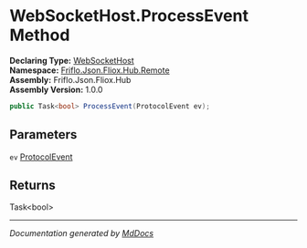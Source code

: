 ﻿<!--  
  <auto-generated>   
    The contents of this file were generated by a tool.  
    Changes to this file may be list if the file is regenerated  
  </auto-generated>   
-->

# WebSocketHost.ProcessEvent Method

**Declaring Type:** [WebSocketHost](../index.md)  
**Namespace:** [Friflo.Json.Fliox.Hub.Remote](../../index.md)  
**Assembly:** Friflo.Json.Fliox.Hub  
**Assembly Version:** 1.0.0

```csharp
public Task<bool> ProcessEvent(ProtocolEvent ev);
```

## Parameters

`ev`  [ProtocolEvent](../../../Protocol/ProtocolEvent/index.md)

## Returns

Task\<bool\>

___

*Documentation generated by [MdDocs](https://github.com/ap0llo/mddocs)*
